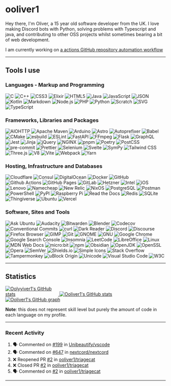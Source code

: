 # ooliver1

Hey there, I'm Oliver, a 15 year old software developer from the UK. I love making Discord bots with Python, solving problems with Typescript and java, and contributing to other OSS projects whilst sometimes bearing a bit of web development.

I am currently working on [a actions GitHub repository automation workflow](https://github.com/ooliver1/triagecat)

---

## Tools I use

### Languages - Markup and Programming

![C](https://img.shields.io/badge/C-A8B9CC?logo=C&logoColor=white)
![C++](https://img.shields.io/badge/C++-00599C?logo=C%2B%2B&logoColor=white)
![CSS3](https://img.shields.io/badge/CSS3-1572B6?logo=CSS3&logoColor=white)
![Elixir](https://img.shields.io/badge/Elixir-4B275F?logo=Elixir&logoColor=white)
![HTML5](https://img.shields.io/badge/HTML5-E34F26?logo=HTML5&logoColor=white)
![Java](https://img.shields.io/badge/Java-007396?logo=Java&logoColor=white)
![JavaScript](https://img.shields.io/badge/JavaScript-F7DF1E?logo=JavaScript&logoColor=white)
![JSON](https://img.shields.io/badge/JSON-000000?logo=JSON&logoColor=white)
![Kotlin](https://img.shields.io/badge/Kotlin-7F52FF?logo=Kotlin&logoColor=white)
![Markdown](https://img.shields.io/badge/Markdown-000000?logo=Markdown&logoColor=white)
![Node.js](https://img.shields.io/badge/Node.js-339933?logo=Node.js&logoColor=white)
![PHP](https://img.shields.io/badge/PHP-777BB4?logo=PHP&logoColor=white)
![Python](https://img.shields.io/badge/Python-3776AB?logo=Python&logoColor=white)
![Scratch](https://img.shields.io/badge/Scratch-4D97FF?logo=Scratch&logoColor=white)
![SVG](https://img.shields.io/badge/SVG-FFB13B?logo=SVG&logoColor=white)
![TypeScript](https://img.shields.io/badge/TypeScript-3178C6?logo=TypeScript&logoColor=white)

### Frameworks, Libraries and Packages

![AIOHTTP](https://img.shields.io/badge/AIOHTTP-2C5BB4?logo=AIOHTTP&logoColor=white)
![Apache Maven](https://img.shields.io/badge/Apache%20Maven-C71A36?logo=Apache%20Maven&logoColor=white)
![Arduino](https://img.shields.io/badge/Arduino-00979D?logo=Arduino&logoColor=white)
![Astro](https://img.shields.io/badge/Astro-FF5D01?logo=Astro&logoColor=white)
![Autoprefixer](https://img.shields.io/badge/Autoprefixer-DD3735?logo=Autoprefixer&logoColor=white)
![Babel](https://img.shields.io/badge/Babel-F9DC3E?logo=Babel&logoColor=white)
![CMake](https://img.shields.io/badge/CMake-064F8C?logo=CMake&logoColor=white)
![esbuild](https://img.shields.io/badge/esbuild-FFCF00?logo=esbuild&logoColor=white)
![ESLint](https://img.shields.io/badge/ESLint-4B32C3?logo=ESLint&logoColor=white)
![FastAPI](https://img.shields.io/badge/FastAPI-009688?logo=FastAPI&logoColor=white)
![FFmpeg](https://img.shields.io/badge/FFmpeg-007808?logo=FFmpeg&logoColor=white)
![Flask](https://img.shields.io/badge/Flask-000000?logo=Flask&logoColor=white)
![GraphQL](https://img.shields.io/badge/GraphQL-E10098?logo=GraphQL&logoColor=white)
![Jest](https://img.shields.io/badge/Jest-C21325?logo=Jest&logoColor=white)
![Jinja](https://img.shields.io/badge/Jinja-B41717?logo=Jinja&logoColor=white)
![jQuery](https://img.shields.io/badge/jQuery-0769AD?logo=jQuery&logoColor=white)
![NGINX](https://img.shields.io/badge/NGINX-009639?logo=NGINX&logoColor=white)
![pnpm](https://img.shields.io/badge/pnpm-F69220?logo=pnpm&logoColor=white)
![Poetry](https://img.shields.io/badge/Poetry-60A5FA?logo=Poetry&logoColor=white)
![PostCSS](https://img.shields.io/badge/PostCSS-DD3A0A?logo=PostCSS&logoColor=white)
![pre-commit](https://img.shields.io/badge/pre-commit-FAB040?logo=pre-commit&logoColor=white)
![Prettier](https://img.shields.io/badge/Prettier-F7B93E?logo=Prettier&logoColor=white)
![Selenium](https://img.shields.io/badge/Selenium-43B02A?logo=Selenium&logoColor=white)
![Svelte](https://img.shields.io/badge/Svelte-FF3E00?logo=Svelte&logoColor=white)
![SymPy](https://img.shields.io/badge/SymPy-3B5526?logo=SymPy&logoColor=white)
![Tailwind CSS](https://img.shields.io/badge/Tailwind%20CSS-06B6D4?logo=Tailwind%20CSS&logoColor=white)
![Three.js](https://img.shields.io/badge/Three.js-000000?logo=Three.js&logoColor=white)
![V8](https://img.shields.io/badge/V8-4B8BF5?logo=V8&logoColor=white)
![Vite](https://img.shields.io/badge/Vite-646CFF?logo=Vite&logoColor=white)
![Webpack](https://img.shields.io/badge/Webpack-8DD6F9?logo=Webpack&logoColor=white)
![Yarn](https://img.shields.io/badge/Yarn-2C8EBB?logo=Yarn&logoColor=white)

### Hosting, Infrastructure and Databases

![Cloudflare](https://img.shields.io/badge/Cloudflare-F38020?logo=Cloudflare&logoColor=white)
![Consul](https://img.shields.io/badge/Consul-F24C53?logo=Consul&logoColor=white)
![DigitalOcean](https://img.shields.io/badge/DigitalOcean-0080FF?logo=DigitalOcean&logoColor=white)
![Docker](https://img.shields.io/badge/Docker-2496ED?logo=Docker&logoColor=white)
![GitHub](https://img.shields.io/badge/GitHub-181717?logo=GitHub&logoColor=white)
![Github Actions](https://img.shields.io/badge/Github%20Actions-2088FF?logo=Github%20Actions&logoColor=white)
![GitHub Pages](https://img.shields.io/badge/GitHub%20Pages-222222?logo=GitHub%20Pages&logoColor=white)
![GitLab](https://img.shields.io/badge/GitLab-FC6D26?logo=GitLab&logoColor=white)
![Hetzner](https://img.shields.io/badge/Hetzner-D50C2D?logo=Hetzner&logoColor=white)
![Intel](https://img.shields.io/badge/Intel-0071C5?logo=Intel&logoColor=white)
![iOS](https://img.shields.io/badge/iOS-000000?logo=iOS&logoColor=white)
![Lenovo](https://img.shields.io/badge/Lenovo-E2231A?logo=Lenovo&logoColor=white)
![Namecheap](https://img.shields.io/badge/Namecheap-DE3723?logo=Namecheap&logoColor=white)
![New Relic](https://img.shields.io/badge/New%20Relic-008C99?logo=New%20Relic&logoColor=white)
![NixOS](https://img.shields.io/badge/NixOS-5277C3?logo=NixOS&logoColor=white)
![PostgreSQL](https://img.shields.io/badge/PostgreSQL-4169E1?logo=PostgreSQL&logoColor=white)
![Postman](https://img.shields.io/badge/Postman-FF6C37?logo=Postman&logoColor=white)
![PowerShell](https://img.shields.io/badge/PowerShell-5391FE?logo=PowerShell&logoColor=white)
![PyPI](https://img.shields.io/badge/PyPI-3775A9?logo=PyPI&logoColor=white)
![Raspberry Pi](https://img.shields.io/badge/Raspberry%20Pi-A22846?logo=Raspberry%20Pi&logoColor=white)
![Read the Docs](https://img.shields.io/badge/Read%20the%20Docs-8CA1AF?logo=Read%20the%20Docs&logoColor=white)
![Redis](https://img.shields.io/badge/Redis-DC382D?logo=Redis&logoColor=white)
![SQLite](https://img.shields.io/badge/SQLite-003B57?logo=SQLite&logoColor=white)
![Thingiverse](https://img.shields.io/badge/Thingiverse-248BFB?logo=Thingiverse&logoColor=white)
![Ubuntu](https://img.shields.io/badge/Ubuntu-E95420?logo=Ubuntu&logoColor=white)
![Vercel](https://img.shields.io/badge/Vercel-000000?logo=Vercel&logoColor=white)

### Software, Sites and Tools

![Ask Ubuntu](https://img.shields.io/badge/Ask%20Ubuntu-DC461D?logo=Ask%20Ubuntu&logoColor=white)
![Audacity](https://img.shields.io/badge/Audacity-0000CC?logo=Audacity&logoColor=white)
![Bitwarden](https://img.shields.io/badge/Bitwarden-175DDC?logo=Bitwarden&logoColor=white)
![Blender](https://img.shields.io/badge/Blender-F5792A?logo=Blender&logoColor=white)
![Codecov](https://img.shields.io/badge/Codecov-F01F7A?logo=Codecov&logoColor=white)
![Conventional Commits](https://img.shields.io/badge/Conventional%20Commits-FE5196?logo=Conventional%20Commits&logoColor=white)
![curl](https://img.shields.io/badge/curl-073551?logo=curl&logoColor=white)
![Dark Reader](https://img.shields.io/badge/Dark%20Reader-141E24?logo=Dark%20Reader&logoColor=white)
![Discord](https://img.shields.io/badge/Discord-5865F2?logo=Discord&logoColor=white)
![Discourse](https://img.shields.io/badge/Discourse-000000?logo=Discourse&logoColor=white)
![Firefox Browser](https://img.shields.io/badge/Firefox%20Browser-FF7139?logo=Firefox%20Browser&logoColor=white)
![GIMP](https://img.shields.io/badge/GIMP-5C5543?logo=GIMP&logoColor=white)
![Git](https://img.shields.io/badge/Git-F05032?logo=Git&logoColor=white)
![GNOME](https://img.shields.io/badge/GNOME-4A86CF?logo=GNOME&logoColor=white)
![GNU](https://img.shields.io/badge/GNU-A42E2B?logo=GNU&logoColor=white)
![Google Chrome](https://img.shields.io/badge/Google%20Chrome-4285F4?logo=Google%20Chrome&logoColor=white)
![Google Search Console](https://img.shields.io/badge/Google%20Search%20Console-458CF5?logo=Google%20Search%20Console&logoColor=white)
![Insomnia](https://img.shields.io/badge/Insomnia-4000BF?logo=Insomnia&logoColor=white)
![LeetCode](https://img.shields.io/badge/LeetCode-FFA116?logo=LeetCode&logoColor=white)
![LibreOffice](https://img.shields.io/badge/LibreOffice-18A303?logo=LibreOffice&logoColor=white)
![Linux](https://img.shields.io/badge/Linux-FCC624?logo=Linux&logoColor=white)
![MDN Web Docs](https://img.shields.io/badge/MDN%20Web%20Docs-000000?logo=MDN%20Web%20Docs&logoColor=white)
![micro:bit](https://img.shields.io/badge/micro:bit-000000?logo=micro:bit&logoColor=white)
![npm](https://img.shields.io/badge/npm-CB3837?logo=npm&logoColor=white)
![Obsidian](https://img.shields.io/badge/Obsidian-483699?logo=Obsidian&logoColor=white)
![OpenJDK](https://img.shields.io/badge/OpenJDK-FFFFFF?logo=OpenJDK&logoColor=black)
![OpenSSL](https://img.shields.io/badge/OpenSSL-721412?logo=OpenSSL&logoColor=white)
![Opera](https://img.shields.io/badge/Opera-FF1B2D?logo=Opera&logoColor=white)
![SemVer](https://img.shields.io/badge/SemVer-3F4551?logo=SemVer&logoColor=white)
![Shields.io](https://img.shields.io/badge/Shields.io-000000?logo=Shields.io&logoColor=white)
![Simple Icons](https://img.shields.io/badge/Simple%20Icons-111111?logo=Simple%20Icons&logoColor=white)
![Stack Overflow](https://img.shields.io/badge/Stack%20Overflow-F58025?logo=Stack%20Overflow&logoColor=white)
![Tampermonkey](https://img.shields.io/badge/Tampermonkey-00485B?logo=Tampermonkey&logoColor=white)
![uBlock Origin](https://img.shields.io/badge/uBlock%20Origin-800000?logo=uBlock%20Origin&logoColor=white)
![Unicode](https://img.shields.io/badge/Unicode-5455FE?logo=Unicode&logoColor=white)
![Visual Studio Code](https://img.shields.io/badge/Visual%20Studio%20Code-007ACC?logo=Visual%20Studio%20Code&logoColor=white)
![W3C](https://img.shields.io/badge/W3C-005A9C?logo=W3C&logoColor=white)

---

## Statistics

<p>
  <a href="https://github.com/anuraghazra/github-readme-stats">
    <img
      src="https://github-readme-stats-ooliver1.vercel.app/api/top-langs?username=ooliver1&theme=midnight-purple&count_private=true&exclude_repo=obsidi&layout=compact&langs_count=10&hide_border=true"
      alt="Oolyyiver1's GitHub stats"
      style="max-width: 33%"
    >
  </a>
  <a href="https://github.com/anuraghazra/github-readme-stats">
    <img 
      src="https://github-readme-stats-ooliver1.vercel.app/api/?username=ooliver1&theme=midnight-purple&count_private=true&show_icons=true&hide_border=true"
      alt="Ooliver1's GitHub stats"
      style="max-width: 66%"
    >
  </a>
  <a href="https://github.com/ashutosh00710/github-readme-logoity-graph">
    <img
      src="https://activity-graph.herokuapp.com/graph?username=ooliver1&bg_color=000000&color=9745f5&line=9745f5&point=FFFFFF&hide_border=true"
      alt="Ooliver1's GitHub graph"
      style="max-width: 95%"
    >
  </a>
</p>

**Note**: this does not represent skill level but purely the amount of code in each language on my profile.

---

### Recent Activity

<!--START_SECTION:activity-->
1. 🗣 Commented on [#199](https://github.com/Unibeautify/vscode/issues/199) in [Unibeautify/vscode](https://github.com/Unibeautify/vscode)
2. 🗣 Commented on [#647](https://github.com/nextcord/nextcord/issues/647) in [nextcord/nextcord](https://github.com/nextcord/nextcord)
3. ❌ Reopened PR [#2](https://github.com/ooliver1/triagecat/pull/2) in [ooliver1/triagecat](https://github.com/ooliver1/triagecat)
4. ❌ Closed PR [#2](https://github.com/ooliver1/triagecat/pull/2) in [ooliver1/triagecat](https://github.com/ooliver1/triagecat)
5. 🗣 Commented on [#2](https://github.com/ooliver1/triagecat/issues/2) in [ooliver1/triagecat](https://github.com/ooliver1/triagecat)
<!--END_SECTION:activity-->

---
